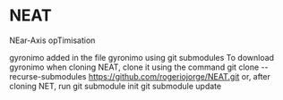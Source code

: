 # NEAT
NEar-Axis opTimisation

gyronimo added in the file gyronimo using git submodules
To download gyronimo when cloning NEAT, clone it using the command
git clone --recurse-submodules https://github.com/rogeriojorge/NEAT.git
or, after cloning NET, run
git submodule init
git submodule update